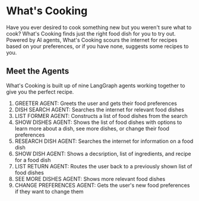 # What's Cooking

Have you ever desired to cook something new but you weren't sure what to cook? What's Cooking finds just the right food dish for you to try out. Powered by AI agents, What's Cooking scours the internet for recipes based on your preferences, or if you have none, suggests some recipes to you.

## Meet the Agents

What's Cooking is built up of nine LangGraph agents working together to give you the perfect recipe.

1. GREETER AGENT: Greets the user and gets their food preferences
2. DISH SEARCH AGENT: Searches the internet for relevant food dishes
3. LIST FORMER AGENT: Constructs a list of food dishes from the search
4. SHOW DISHES AGENT: Shows the list of food dishes with options to learn more about a dish, see more dishes, or change their food preferences
5. RESEARCH DISH AGENT: Searches the internet for information on a food dish
6. SHOW DISH AGENT: Shows a decsription, list of ingredients, and recipe for a food dish
7. LIST RETURN AGENT: Routes the user back to a previously shown list of food dishes
8. SEE MORE DISHES AGENT: Shows more relevant food dishes
9. CHANGE PREFERENCES AGENT: Gets the user's new food preferences if they want to change them
